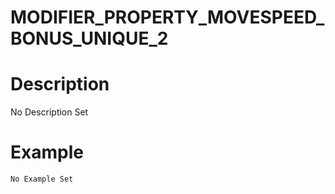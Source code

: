 # MODIFIER_PROPERTY_MOVESPEED_BONUS_UNIQUE_2
# Description
No Description Set
# Example
```No Example Set```